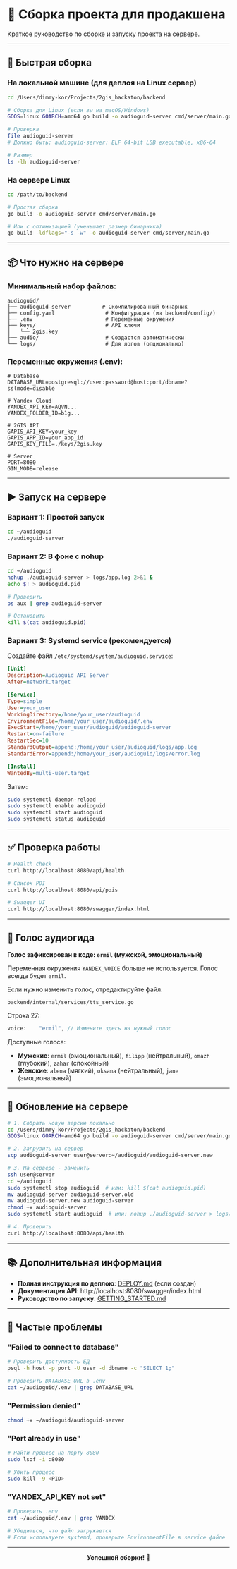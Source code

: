 # 🔨 Сборка проекта для продакшена

Краткое руководство по сборке и запуску проекта на сервере.

---

## 🚀 Быстрая сборка

### На локальной машине (для деплоя на Linux сервер)

```bash
cd /Users/dimmy-kor/Projects/2gis_hackaton/backend

# Сборка для Linux (если вы на macOS/Windows)
GOOS=linux GOARCH=amd64 go build -o audioguid-server cmd/server/main.go

# Проверка
file audioguid-server
# Должно быть: audioguid-server: ELF 64-bit LSB executable, x86-64

# Размер
ls -lh audioguid-server
```

### На сервере Linux

```bash
cd /path/to/backend

# Простая сборка
go build -o audioguid-server cmd/server/main.go

# Или с оптимизацией (уменьшает размер бинарника)
go build -ldflags="-s -w" -o audioguid-server cmd/server/main.go
```

---

## 📦 Что нужно на сервере

### Минимальный набор файлов:

```
audioguid/
├── audioguid-server          # Скомпилированный бинарник
├── config.yaml                # Конфигурация (из backend/config/)
├── .env                       # Переменные окружения
├── keys/                      # API ключи
│   └── 2gis.key
├── audio/                     # Создастся автоматически
└── logs/                      # Для логов (опционально)
```

### Переменные окружения (.env):

```env
# Database
DATABASE_URL=postgresql://user:password@host:port/dbname?sslmode=disable

# Yandex Cloud
YANDEX_API_KEY=AQVN...
YANDEX_FOLDER_ID=b1g...

# 2GIS API
GAPIS_API_KEY=your_key
GAPIS_APP_ID=your_app_id
GAPIS_KEY_FILE=./keys/2gis.key

# Server
PORT=8080
GIN_MODE=release
```

---

## ▶️ Запуск на сервере

### Вариант 1: Простой запуск

```bash
cd ~/audioguid
./audioguid-server
```

### Вариант 2: В фоне с nohup

```bash
cd ~/audioguid
nohup ./audioguid-server > logs/app.log 2>&1 &
echo $! > audioguid.pid

# Проверить
ps aux | grep audioguid-server

# Остановить
kill $(cat audioguid.pid)
```

### Вариант 3: Systemd service (рекомендуется)

Создайте файл `/etc/systemd/system/audioguid.service`:

```ini
[Unit]
Description=Audioguid API Server
After=network.target

[Service]
Type=simple
User=your_user
WorkingDirectory=/home/your_user/audioguid
EnvironmentFile=/home/your_user/audioguid/.env
ExecStart=/home/your_user/audioguid/audioguid-server
Restart=on-failure
RestartSec=10
StandardOutput=append:/home/your_user/audioguid/logs/app.log
StandardError=append:/home/your_user/audioguid/logs/error.log

[Install]
WantedBy=multi-user.target
```

Затем:

```bash
sudo systemctl daemon-reload
sudo systemctl enable audioguid
sudo systemctl start audioguid
sudo systemctl status audioguid
```

---

## ✅ Проверка работы

```bash
# Health check
curl http://localhost:8080/api/health

# Список POI
curl http://localhost:8080/api/pois

# Swagger UI
curl http://localhost:8080/swagger/index.html
```

---

## 🎤 Голос аудиогида

**Голос зафиксирован в коде: `ermil` (мужской, эмоциональный)**

Переменная окружения `YANDEX_VOICE` больше не используется. Голос всегда будет `ermil`.

Если нужно изменить голос, отредактируйте файл:
```
backend/internal/services/tts_service.go
```

Строка 27:
```go
voice:    "ermil", // Измените здесь на нужный голос
```

Доступные голоса:
- **Мужские**: `ermil` (эмоциональный), `filipp` (нейтральный), `omazh` (глубокий), `zahar` (спокойный)
- **Женские**: `alena` (мягкий), `oksana` (нейтральный), `jane` (эмоциональный)

---

## 🔄 Обновление на сервере

```bash
# 1. Собрать новую версию локально
cd /Users/dimmy-kor/Projects/2gis_hackaton/backend
GOOS=linux GOARCH=amd64 go build -o audioguid-server cmd/server/main.go

# 2. Загрузить на сервер
scp audioguid-server user@server:~/audioguid/audioguid-server.new

# 3. На сервере - заменить
ssh user@server
cd ~/audioguid
sudo systemctl stop audioguid  # или: kill $(cat audioguid.pid)
mv audioguid-server audioguid-server.old
mv audioguid-server.new audioguid-server
chmod +x audioguid-server
sudo systemctl start audioguid  # или: nohup ./audioguid-server > logs/app.log 2>&1 &

# 4. Проверить
curl http://localhost:8080/api/health
```

---

## 📚 Дополнительная информация

- **Полная инструкция по деплою**: [DEPLOY.md](DEPLOY.md) (если создан)
- **Документация API**: http://localhost:8080/swagger/index.html
- **Руководство по запуску**: [GETTING_STARTED.md](GETTING_STARTED.md)

---

## 🐛 Частые проблемы

### "Failed to connect to database"
```bash
# Проверить доступность БД
psql -h host -p port -U user -d dbname -c "SELECT 1;"

# Проверить DATABASE_URL в .env
cat ~/audioguid/.env | grep DATABASE_URL
```

### "Permission denied"
```bash
chmod +x ~/audioguid/audioguid-server
```

### "Port already in use"
```bash
# Найти процесс на порту 8080
sudo lsof -i :8080

# Убить процесс
sudo kill -9 <PID>
```

### "YANDEX_API_KEY not set"
```bash
# Проверить .env
cat ~/audioguid/.env | grep YANDEX

# Убедиться, что файл загружается
# Если используете systemd, проверьте EnvironmentFile в service файле
```

---

<div align="center">
  <b>Успешной сборки! 🚀</b>
</div>
